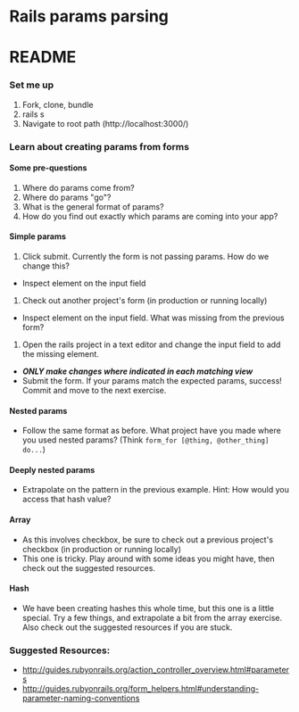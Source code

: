 # Rails params parsing

# README

### Set me up

1. Fork, clone, bundle
1. rails s
1. Navigate to root path (http://localhost:3000/)

### Learn about creating params from forms

#### Some pre-questions

1. Where do params come from?
1. Where do params "go"?
1. What is the general format of params?
1. How do you find out exactly which params are coming into your app?

#### Simple params

1. Click submit. Currently the form is not passing params. How do we change this?
  * Inspect element on the input field
1. Check out another project's form (in production or running locally)
  * Inspect element on the input field. What was missing from the previous form?
1. Open the rails project in a text editor and change the input field to add the missing element.
  * ***ONLY make changes where indicated in each matching view***
  * Submit the form. If your params match the expected params, success! Commit and move to the next exercise.

#### Nested params

* Follow the same format as before. What project have you made where you used nested params? (Think `form_for [@thing, @other_thing] do...`)

#### Deeply nested params

* Extrapolate on the pattern in the previous example. Hint: How would you access that hash value?

#### Array

* As this involves checkbox, be sure to check out a previous project's checkbox (in production or running locally)
* This one is tricky. Play around with some ideas you might have, then check out the suggested resources.

#### Hash

* We have been creating hashes this whole time, but this one is a little special. Try a few things, and extrapolate a bit from the array exercise. Also check out the suggested resources if you are stuck.


### Suggested Resources:

* http://guides.rubyonrails.org/action_controller_overview.html#parameters
* http://guides.rubyonrails.org/form_helpers.html#understanding-parameter-naming-conventions
